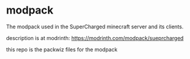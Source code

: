 # modpack
The modpack used in the SuperCharged minecraft server and its clients.

description is at modrinth: https://modrinth.com/modpack/sueprcharged

this repo is the packwiz files for the modpack
